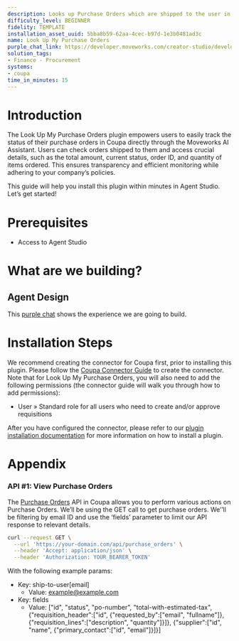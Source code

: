 ```yaml
---
description: Looks up Purchase Orders which are shipped to the user in Coupa.
difficulty_level: BEGINNER
fidelity: TEMPLATE
installation_asset_uuid: 5bba8b59-62aa-4cec-b97d-1e3b0481ad3c
name: Look Up My Purchase Orders
purple_chat_link: https://developer.moveworks.com/creator-studio/developer-tools/purple-chat/?conversation=%7B%22messages%22%3A%5B%7B%22parts%22%3A%5B%7B%22richText%22%3A%22%3Cp%3EWhat+purchase+orders+are+shipped+to+me%3F%3C%2Fp%3E%22%7D%5D%2C%22role%22%3A%22user%22%7D%2C%7B%22parts%22%3A%5B%7B%22richText%22%3A%22Okay%2C+I+can+look+up+your+Purchase+Orders+in+%3Cb%3ECoupa%3C%2Fb%3E.+Here+are+the+most+recent+ones%3A%22%7D%5D%2C%22role%22%3A%22assistant%22%7D%2C%7B%22parts%22%3A%5B%7B%22richText%22%3A%22%3Cul%3E%3Cli%3E%3Cb%3EPO-1234%3C%2Fb%3E+-+Supplier%3A+Acme+Corp+-+Amount%3A+%241%2C000+-+Status%3A+Approved%3C%2Fli%3E%3Cli%3E%3Cb%3EPO-5678%3C%2Fb%3E+-+Supplier%3A+Beta+Inc+-+Amount%3A+%24500+-+Status%3A+Shipped%3C%2Fli%3E%3Cli%3E%3Cb%3EPO-9101%3C%2Fb%3E+-+Supplier%3A+Gamma+Ltd+-+Amount%3A+%24250+-+Status%3A+Partially+Received%3C%2Fli%3E%3C%2Ful%3E%22%7D%2C%7B%22citations%22%3A%5B%7B%22citationTitle%22%3A%22PO-1234%22%2C%22connectorName%22%3A%22coupa%22%7D%2C%7B%22citationTitle%22%3A%22PO-5678%22%2C%22connectorName%22%3A%22coupa%22%7D%2C%7B%22citationTitle%22%3A%22PO-9101%22%2C%22connectorName%22%3A%22coupa%22%7D%5D%7D%5D%2C%22role%22%3A%22assistant%22%7D%5D%7D
solution_tags:
- Finance - Procurement
systems:
- coupa
time_in_minutes: 15
---
```


# Introduction

The Look Up My Purchase Orders plugin empowers users to easily track the status of their purchase orders in Coupa directly through the Moveworks AI Assistant. Users can check orders shipped to them and access crucial details, such as the total amount, current status, order ID, and quantity of items ordered. This ensures transparency and efficient monitoring while adhering to your company’s policies.

This guide will help you install this plugin within minutes in Agent Studio. Let’s get started!

# Prerequisites

- Access to Agent Studio

# What are we building?

## Agent Design

This [purple chat](https://developer.moveworks.com/creator-studio/developer-tools/purple-chat/?conversation=%7B%22messages%22%3A%5B%7B%22parts%22%3A%5B%7B%22richText%22%3A%22%3Cp%3EWhat+purchase+orders+are+shipped+to+me%3F%3C%2Fp%3E%22%7D%5D%2C%22role%22%3A%22user%22%7D%2C%7B%22parts%22%3A%5B%7B%22richText%22%3A%22Okay%2C+I+can+look+up+your+Purchase+Orders+in+%3Cb%3ECoupa%3C%2Fb%3E.+Here+are+the+most+recent+ones%3A%22%7D%5D%2C%22role%22%3A%22assistant%22%7D%2C%7B%22parts%22%3A%5B%7B%22richText%22%3A%22%3Cul%3E%3Cli%3E%3Cb%3EPO-1234%3C%2Fb%3E+-+Supplier%3A+Acme+Corp+-+Amount%3A+%241%2C000+-+Status%3A+Approved%3C%2Fli%3E%3Cli%3E%3Cb%3EPO-5678%3C%2Fb%3E+-+Supplier%3A+Beta+Inc+-+Amount%3A+%24500+-+Status%3A+Shipped%3C%2Fli%3E%3Cli%3E%3Cb%3EPO-9101%3C%2Fb%3E+-+Supplier%3A+Gamma+Ltd+-+Amount%3A+%24250+-+Status%3A+Partially+Received%3C%2Fli%3E%3C%2Ful%3E%22%7D%2C%7B%22citations%22%3A%5B%7B%22citationTitle%22%3A%22PO-1234%22%2C%22connectorName%22%3A%22coupa%22%7D%2C%7B%22citationTitle%22%3A%22PO-5678%22%2C%22connectorName%22%3A%22coupa%22%7D%2C%7B%22citationTitle%22%3A%22PO-9101%22%2C%22connectorName%22%3A%22coupa%22%7D%5D%7D%5D%2C%22role%22%3A%22assistant%22%7D%5D%7D) shows the experience we are going to build.

# Installation Steps

We recommend creating the connector for Coupa first, prior to installing this plugin. Please follow the [Coupa Connector Guide](https://developer.moveworks.com/creator-studio/resources/connector?id=coupa) to create the connector. Note that for Look Up My Purchase Orders, you will also need to add the following permissions (the connector guide will walk you through how to add permissions):

- User » Standard role for all users who need to create and/or approve requisitions

After you have configured the connector, please refer to our [plugin installation documentation](https://help.moveworks.com/docs/ai-agent-marketplace) for more information on how to install a plugin. 

# Appendix

### **API #1: View Purchase Orders**

The [Purchase Orders](https://compass.coupa.com/en-us/products/product-documentation/integration-technical-documentation/the-coupa-core-api/resources/transactional-resources/purchase-orders-api-(purchase_orders)) API in Coupa allows you to perform various actions on Purchase Orders. We’ll be using the GET call to get purchase orders. We’’ll be filtering by email ID and use the ‘fields’ parameter to limit our API response to relevant details. 

```bash
curl --request GET \
  --url 'https://your-domain.com/api/purchase_orders' \
  --header 'Accept: application/json' \
  --header 'Authorization: YOUR_BEARER_TOKEN'
```

With the following example params:

- Key: ship-to-user[email]
  - Value: example@example.com
- Key: fields
  - Value: ["id", "status", "po-number", "total-with-estimated-tax", {"requisition_header":["id", {"requested_by":["email", "fullname"]}, {"requisition_lines":["description", "quantity"]}]}, {"supplier":["id", "name", {"primary_contact":["id", "email"]}]}]

